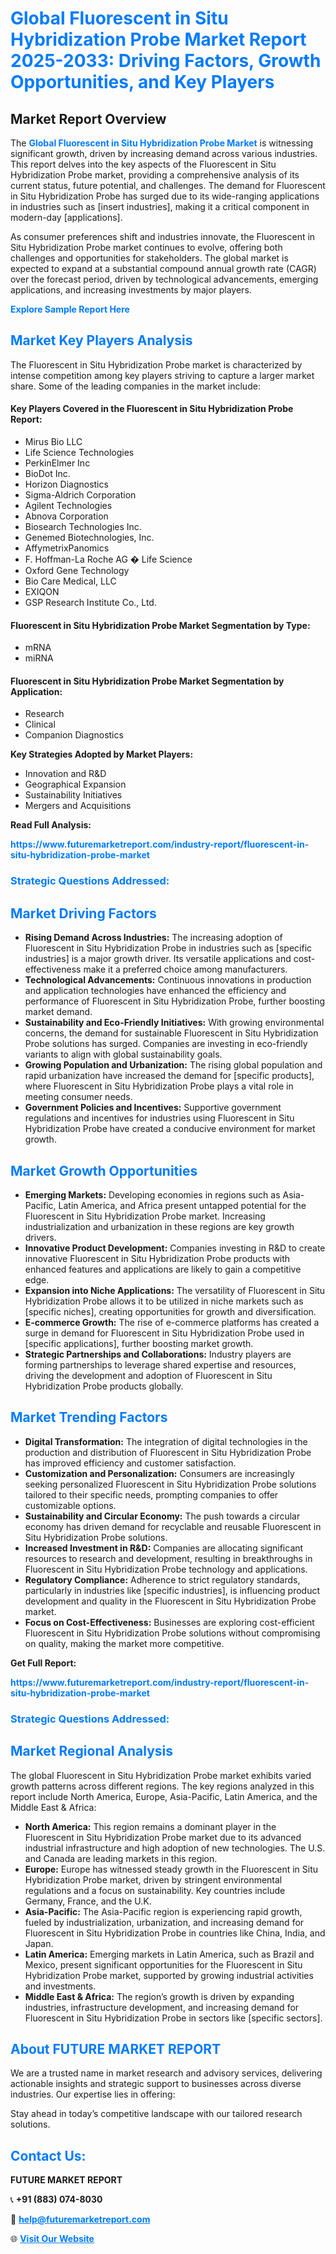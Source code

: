<h1 style="color: #007BFF;">Global Fluorescent in Situ Hybridization Probe Market Report 2025-2033: Driving Factors, Growth Opportunities, and Key Players</h1>

<section id="overview">
<h2>Market Report Overview</h2>
<p>The <a href="https://www.futuremarketreport.com/industry-report/fluorescent-in-situ-hybridization-probe-market" style="color: #007BFF; text-decoration: none;"><strong>Global Fluorescent in Situ Hybridization Probe Market</strong></a> is witnessing significant growth, driven by increasing demand across various industries. This report delves into the key aspects of the Fluorescent in Situ Hybridization Probe market, providing a comprehensive analysis of its current status, future potential, and challenges. The demand for Fluorescent in Situ Hybridization Probe has surged due to its wide-ranging applications in industries such as [insert industries], making it a critical component in modern-day [applications].</p>
<p>As consumer preferences shift and industries innovate, the Fluorescent in Situ Hybridization Probe market continues to evolve, offering both challenges and opportunities for stakeholders. The global market is expected to expand at a substantial compound annual growth rate (CAGR) over the forecast period, driven by technological advancements, emerging applications, and increasing investments by major players.</p>
</section>

<section id="overview">
<p><a href="https://www.futuremarketreport.com/request-sample/reportId=59483" style="color: #007BFF; text-decoration: none;"><strong>Explore Sample Report Here</strong></a></p>
</section>

<section id="key-players">
<h2 style="color: #007BFF;">Market Key Players Analysis</h2>
<p>The Fluorescent in Situ Hybridization Probe market is characterized by intense competition among key players striving to capture a larger market share. Some of the leading companies in the market include:</p>
<h4>Key Players Covered in the Fluorescent in Situ Hybridization Probe Report:</h4>
<ul><li>Mirus Bio LLC</li><li>Life Science Technologies</li><li>PerkinElmer Inc</li><li>BioDot Inc.</li><li>Horizon Diagnostics</li><li>Sigma-Aldrich Corporation</li><li>Agilent Technologies</li><li>Abnova Corporation</li><li>Biosearch Technologies Inc.</li><li>Genemed Biotechnologies, Inc.</li><li>AffymetrixPanomics</li><li>F. Hoffman-La Roche AG � Life Science</li><li>Oxford Gene Technology</li><li>Bio Care Medical, LLC</li><li>EXIQON</li><li>GSP Research Institute Co., Ltd.</li></ul>
<h4>Fluorescent in Situ Hybridization Probe Market Segmentation by Type:</h4>
<ul><li>mRNA</li><li>miRNA</li></ul>

<h4>Fluorescent in Situ Hybridization Probe Market Segmentation by Application:</h4>
<ul><li>Research</li><li>Clinical</li><li>Companion Diagnostics</li></ul>
<p><strong>Key Strategies Adopted by Market Players:</strong></p>
<ul>
<li>Innovation and R&D</li>
<li>Geographical Expansion</li>
<li>Sustainability Initiatives</li>
<li>Mergers and Acquisitions</li>
</ul>
</section>

<section>
<p><strong>Read Full Analysis: </strong></p><a href="https://www.futuremarketreport.com/industry-report/fluorescent-in-situ-hybridization-probe-market" style="color: #007BFF; text-decoration: none;"><strong>https://www.futuremarketreport.com/industry-report/fluorescent-in-situ-hybridization-probe-market</strong></a>
<h3 style="color: #007BFF;">Strategic Questions Addressed:</h3>
</section>

<section id="driving-factors">
<h2 style="color: #007BFF;">Market Driving Factors</h2>
<ul>
<li><strong>Rising Demand Across Industries:</strong> The increasing adoption of Fluorescent in Situ Hybridization Probe in industries such as [specific industries] is a major growth driver. Its versatile applications and cost-effectiveness make it a preferred choice among manufacturers.</li>
<li><strong>Technological Advancements:</strong> Continuous innovations in production and application technologies have enhanced the efficiency and performance of Fluorescent in Situ Hybridization Probe, further boosting market demand.</li>
<li><strong>Sustainability and Eco-Friendly Initiatives:</strong> With growing environmental concerns, the demand for sustainable Fluorescent in Situ Hybridization Probe solutions has surged. Companies are investing in eco-friendly variants to align with global sustainability goals.</li>
<li><strong>Growing Population and Urbanization:</strong> The rising global population and rapid urbanization have increased the demand for [specific products], where Fluorescent in Situ Hybridization Probe plays a vital role in meeting consumer needs.</li>
<li><strong>Government Policies and Incentives:</strong> Supportive government regulations and incentives for industries using Fluorescent in Situ Hybridization Probe have created a conducive environment for market growth.</li>
</ul>
</section>

<section id="growth-opportunities">
<h2 style="color: #007BFF;">Market Growth Opportunities</h2>
<ul>
<li><strong>Emerging Markets:</strong> Developing economies in regions such as Asia-Pacific, Latin America, and Africa present untapped potential for the Fluorescent in Situ Hybridization Probe market. Increasing industrialization and urbanization in these regions are key growth drivers.</li>
<li><strong>Innovative Product Development:</strong> Companies investing in R&D to create innovative Fluorescent in Situ Hybridization Probe products with enhanced features and applications are likely to gain a competitive edge.</li>
<li><strong>Expansion into Niche Applications:</strong> The versatility of Fluorescent in Situ Hybridization Probe allows it to be utilized in niche markets such as [specific niches], creating opportunities for growth and diversification.</li>
<li><strong>E-commerce Growth:</strong> The rise of e-commerce platforms has created a surge in demand for Fluorescent in Situ Hybridization Probe used in [specific applications], further boosting market growth.</li>
<li><strong>Strategic Partnerships and Collaborations:</strong> Industry players are forming partnerships to leverage shared expertise and resources, driving the development and adoption of Fluorescent in Situ Hybridization Probe products globally.</li>
</ul>
</section>

<section id="trending-factors">
<h2 style="color: #007BFF;">Market Trending Factors</h2>
<ul>
<li><strong>Digital Transformation:</strong> The integration of digital technologies in the production and distribution of Fluorescent in Situ Hybridization Probe has improved efficiency and customer satisfaction.</li>
<li><strong>Customization and Personalization:</strong> Consumers are increasingly seeking personalized Fluorescent in Situ Hybridization Probe solutions tailored to their specific needs, prompting companies to offer customizable options.</li>
<li><strong>Sustainability and Circular Economy:</strong> The push towards a circular economy has driven demand for recyclable and reusable Fluorescent in Situ Hybridization Probe solutions.</li>
<li><strong>Increased Investment in R&D:</strong> Companies are allocating significant resources to research and development, resulting in breakthroughs in Fluorescent in Situ Hybridization Probe technology and applications.</li>
<li><strong>Regulatory Compliance:</strong> Adherence to strict regulatory standards, particularly in industries like [specific industries], is influencing product development and quality in the Fluorescent in Situ Hybridization Probe market.</li>
<li><strong>Focus on Cost-Effectiveness:</strong> Businesses are exploring cost-efficient Fluorescent in Situ Hybridization Probe solutions without compromising on quality, making the market more competitive.</li>
</ul>
</section>

<section>
<p><strong>Get Full Report: </strong></p><a href="https://www.futuremarketreport.com/industry-report/fluorescent-in-situ-hybridization-probe-market" style="color: #007BFF; text-decoration: none;"><strong>https://www.futuremarketreport.com/industry-report/fluorescent-in-situ-hybridization-probe-market</strong></a>
<h3 style="color: #007BFF;">Strategic Questions Addressed:</h3>
</section>


<section id="regional-analysis">
<h2 style="color: #007BFF;">Market Regional Analysis</h2>
<p>The global Fluorescent in Situ Hybridization Probe market exhibits varied growth patterns across different regions. The key regions analyzed in this report include North America, Europe, Asia-Pacific, Latin America, and the Middle East & Africa:</p>
<ul>
<li><strong>North America:</strong> This region remains a dominant player in the Fluorescent in Situ Hybridization Probe market due to its advanced industrial infrastructure and high adoption of new technologies. The U.S. and Canada are leading markets in this region.</li>
<li><strong>Europe:</strong> Europe has witnessed steady growth in the Fluorescent in Situ Hybridization Probe market, driven by stringent environmental regulations and a focus on sustainability. Key countries include Germany, France, and the U.K.</li>
<li><strong>Asia-Pacific:</strong> The Asia-Pacific region is experiencing rapid growth, fueled by industrialization, urbanization, and increasing demand for Fluorescent in Situ Hybridization Probe in countries like China, India, and Japan.</li>
<li><strong>Latin America:</strong> Emerging markets in Latin America, such as Brazil and Mexico, present significant opportunities for the Fluorescent in Situ Hybridization Probe market, supported by growing industrial activities and investments.</li>
<li><strong>Middle East & Africa:</strong> The region’s growth is driven by expanding industries, infrastructure development, and increasing demand for Fluorescent in Situ Hybridization Probe in sectors like [specific sectors].</li>
</ul>
</section>

<footer>
<h2 style="color: #007BFF;">About FUTURE MARKET REPORT</h2>
<p>We are a trusted name in market research and advisory services, delivering actionable insights and strategic support to businesses across diverse industries. Our expertise lies in offering:</p>

<p>Stay ahead in today’s competitive landscape with our tailored research solutions.</p>

<h2 style="color: #007BFF;">Contact Us:</h2>
<p><strong>FUTURE MARKET REPORT</strong></p>
<p>📞 <strong>+91 (883) 074-8030</strong></p>
<p>📧 <strong><a href="mailto:help@futuremarketreport.com" style="color: #007BFF;">help@futuremarketreport.com</a></strong></p>
<p>🌐 <strong><a href="https://www.futuremarketreport.com/" style="color: #007BFF;">Visit Our Website</a></strong></p>
</footer>